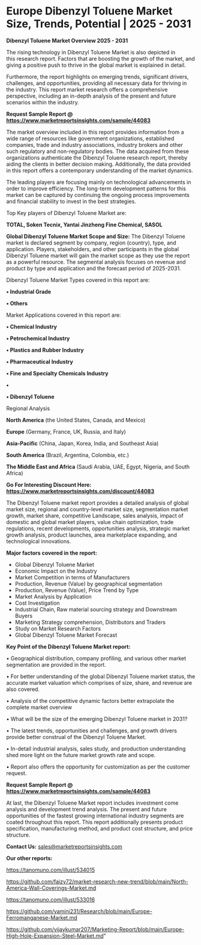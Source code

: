 # Europe Dibenzyl Toluene Market Size, Trends, Potential | 2025 - 2031

<Strong> Dibenzyl Toluene Market Overview 2025 - 2031</strong>

The rising technology in Dibenzyl Toluene Market is also depicted in this research report. Factors that are boosting the growth of the market, and giving a positive push to thrive in the global market is explained in detail.

Furthermore, the report highlights on emerging trends, significant drivers, challenges, and opportunities, providing all necessary data for thriving in the industry. This report market research offers a comprehensive perspective, including an in-depth analysis of the present and future scenarios within the industry.

<strong>Request Sample Report @ <a href=https://www.marketreportsinsights.com/sample/44083>https://www.marketreportsinsights.com/sample/44083</a></strong>

The market overview included in this report provides information from a wide range of resources like government organizations, established companies, trade and industry associations, industry brokers and other such regulatory and non-regulatory bodies. The data acquired from these organizations authenticate the Dibenzyl Toluene research report, thereby aiding the clients in better decision making. Additionally, the data provided in this report offers a contemporary understanding of the market dynamics.

The leading players are focusing mainly on technological advancements in order to improve efficiency. The long-term development patterns for this market can be captured by continuing the ongoing process improvements and financial stability to invest in the best strategies.

Top Key players of Dibenzyl Toluene Market are:

<strong>TOTAL, Soken Tecnix, Yantai Jinzheng Fine Chemical, SASOL</strong>

<strong><b>Global Dibenzyl Toluene Market Scope and Size:</b></strong>
The Dibenzyl Toluene market is declared segment by company, region (country), type, and application. Players, stakeholders, and other participants in the global Dibenzyl Toluene market will gain the market scope as they use the report as a powerful resource. The segmental analysis focuses on revenue and product by type and application and the forecast period of 2025-2031.

Dibenzyl Toluene Market Types covered in this report are:

<strong>•  Industrial Grade

•  Others</strong>

Market Applications covered in this report are:

<strong>•  Chemical Industry

•  Petrochemical Industry

•  Plastics and Rubber Industry

•  Pharmaceutical Industry

•  Fine and Specialty Chemicals Industry

•  

•  Dibenzyl Toluene</strong> 

Regional Analysis

<strong>North America</strong> (the United States, Canada, and Mexico)

<strong>Europe</strong> (Germany, France, UK, Russia, and Italy)

<strong>Asia-Pacific</strong> (China, Japan, Korea, India, and Southeast Asia)

<strong>South America</strong> (Brazil, Argentina, Colombia, etc.)

<strong>The Middle East and Africa</strong> (Saudi Arabia, UAE, Egypt, Nigeria, and South Africa)

<strong>Go For Interesting Discount Here: <a href=https://www.marketreportsinsights.com/discount/44083>https://www.marketreportsinsights.com/discount/44083</a></strong>

The Dibenzyl Toluene market report provides a detailed analysis of global market size, regional and country-level market size, segmentation market growth, market share, competitive Landscape, sales analysis, impact of domestic and global market players, value chain optimization, trade regulations, recent developments, opportunities analysis, strategic market growth analysis, product launches, area marketplace expanding, and technological innovations.

<strong><b>Major factors covered in the report:</b></strong>
<ul>
  <li>Global Dibenzyl Toluene Market </li>
  <li>Economic Impact on the Industry</li>
  <li>Market Competition in terms of Manufacturers</li>
  <li>Production, Revenue (Value) by geographical segmentation</li>
  <li>Production, Revenue (Value), Price Trend by Type</li>
  <li>Market Analysis by Application</li>
  <li>Cost Investigation</li>
  <li>Industrial Chain, Raw material sourcing strategy and Downstream Buyers</li>
  <li>Marketing Strategy comprehension, Distributors and Traders</li>
  <li>Study on Market Research Factors</li>
  <li>Global Dibenzyl Toluene Market Forecast</li>
</ul>

<strong><b>Key Point of the Dibenzyl Toluene Market report:</b></strong>

• Geographical distribution, company profiling, and various other market segmentation are provided in the report.

• For better understanding of the global Dibenzyl Toluene market status, the accurate market valuation which comprises of size, share, and revenue are also covered.

• Analysis of the competitive dynamic factors better extrapolate the complete market overview

• What will be the size of the emerging Dibenzyl Toluene market in 2031?

• The latest trends, opportunities and challenges, and growth drivers provide better construal of the Dibenzyl Toluene Market.

• In-detail industrial analysis, sales study, and production understanding shed more light on the future market growth rate and scope.

• Report also offers the opportunity for customization as per the customer request.

<strong>Request Sample Report @ <a href=https://www.marketreportsinsights.com/sample/44083>https://www.marketreportsinsights.com/sample/44083</a></strong>

At last, the Dibenzyl Toluene Market report includes investment come analysis and development trend analysis. The present and future opportunities of the fastest growing international industry segments are coated throughout this report. This report additionally presents product specification, manufacturing method, and product cost structure, and price structure.

<strong>Contact Us:</strong>
sales@marketreportsinsights.com

<strong>Our other reports:</strong>

<a href=https://tanomuno.com/illust/534015>https://tanomuno.com/illust/534015</a>

<a href=https://github.com/faizy72/market-research-new-trend/blob/main/North-America-Wall-Coverings-Market.md>https://github.com/faizy72/market-research-new-trend/blob/main/North-America-Wall-Coverings-Market.md</a>

<a href=https://tanomuno.com/illust/533016>https://tanomuno.com/illust/533016</a>

<a href=https://github.com/yamini231/Research/blob/main/Europe-Ferromanganese-Market.md>https://github.com/yamini231/Research/blob/main/Europe-Ferromanganese-Market.md</a>

<a href=https://github.com/vijaykumar207/Marketing-Report/blob/main/Europe-High-Hole-Expansion-Steel-Market.md>https://github.com/vijaykumar207/Marketing-Report/blob/main/Europe-High-Hole-Expansion-Steel-Market.md</a>"
